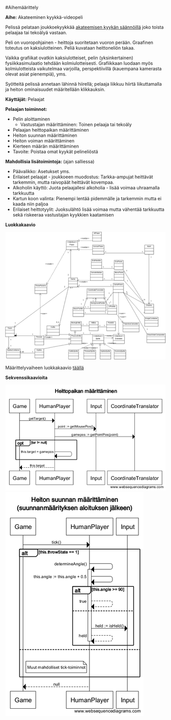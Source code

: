﻿#Aihemäärittely

**Aihe:** Akateeminen kyykkä-videopeli

Pelissä pelataan joukkoekyykkää [akateemisen kyykän säännöillä](http://kyykka.fi/s%C3%A4%C3%A4nn%C3%B6t) joko toista pelaajaa tai tekoälyä vastaan.

Peli on vuoropohjainen - heittoja suoritetaan vuoron perään. Graafinen toteutus on kaksiulotteinen. Peliä kuvataan heittoneliön takaa.

Vaikka grafiikat ovatkin kaksiulotteiset, pelin (yksinkertainen) fysiikkasimulaatio tehdään kolmiulotteisesti. Grafiikkaan luodaan myös kolmiulotteista vaikutelmaa varjoilla, perspektiivillä (kauempana kamerasta olevat asiat pienempiä), yms.

Syötteitä pelissä annetaan lähinnä hiirellä; pelaaja liikkuu hiirtä liikuttamalla ja heiton ominaisuudet määritellään klikkauksin.

**Käyttäjät:** Pelaajat

**Pelaajan toiminnot:**
* Pelin aloittaminen
  * Vastustajan määrittäminen: Toinen pelaaja tai tekoäly
* Pelaajan heittopaikan määrittäminen
* Heiton suunnan määrittäminen
* Heiton voiman määrittäminen
* Kierteen määrän määrittäminen
* Tavoite: Poistaa omat kyykät pelineliöstä

**Mahdollisia lisätoimintoja:** (ajan salliessa)
* Päävalikko: Asetukset yms.
* Erilaiset pelaajat - joukkoeen muodostus: Tarkka-ampujat heittävät tarkemmin, mutta raivopäät heittävät kovempaa.
* Alkoholin käyttö: Juota pelaajallesi alkoholia - lisää voimaa uhraamalla tarkkuutta
* Kartun koon valinta: Pienempi lentää pidemmälle ja tarkemmin mutta ei kaada niin paljoa
* Erilaiset heittotyylit: Juoksulähtö lisää voimaa mutta vähentää tarkkuutta sekä riskeeraa vastustajan kyykkien kaatamisen

**Luokkakaavio**

![Luokkakaavio](/dokumentointi/luokkakaavio5.png)

Määrittelyvaiheen luokkakaavio [täällä](/dokumentointi/vanhatkaaviot/luokkakaavio.png)

**Sekvenssikaavioita**

![Heittopaikan määritys](/dokumentointi/sekvenssi_heittopaikka2.png)
![Heittosuunnan määritys](/dokumentointi/sekvenssi_heittosuunta2.png)